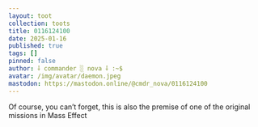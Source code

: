 ```yaml
---
layout: toot
collection: toots
title: 0116124100
date: 2025-01-16
published: true
tags: []
pinned: false
author: ⸸ commander ░ nova ⸸ :~$
avatar: /img/avatar/daemon.jpeg
mastodon: https://mastodon.online/@cmdr_nova/0116124100
---
```


Of course, you can’t forget, this is also the premise of one of the original missions in Mass Effect
